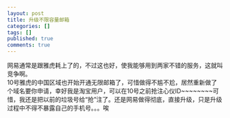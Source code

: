 ```yaml
---
layout: post
title: 升级不限容量邮箱
categories: []
tags: []
published: true
comments: true
---
```

<p><p>网易通常是跟雅虎耗上了的，不过这也好，使我能够用到两家不错的服务，这就叫竞争啊。<br />10号雅虎的中国区域也开始开通无限邮箱了，可惜做得不尴不尬，居然重新做了个域名要你申请，幸好我是淘宝用户，可以在10号之前抢注心仪ID~~~~~~~~可惜，我还是把以前的垃圾号给“抢”注了。还是网易做得彻底，直接升级，只是升级过程中不得不暴露自己的手机号。。。唉</p></p>
